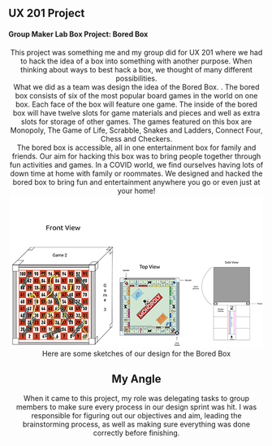 ## UX 201 Project

#### Group Maker Lab Box Project: Bored Box


 <div align="center">  
This project was something me and my group did for UX 201 where we had to hack the idea of a box into something with another purpose. When thinking about ways to best hack a box, we thought of many different possibilities. 
<br>
What we did as a team was design the idea of the Bored Box. . The bored box consists of six of the most popular board games in the world on one box. Each face of the box will feature one game. The inside of the bored box will have twelve slots for game materials and pieces and well as extra slots for storage of other games. The games featured on this box are Monopoly, The Game of Life, Scrabble, Snakes and Ladders, Connect Four, Chess and Checkers.
<br>
 The bored box is accessible, all in one entertainment box for family and friends. Our aim for hacking this box was to bring people together through fun activities and games. In a COVID world, we find ourselves having lots of down time at home with family or roommates. We designed and hacked the bored box to bring fun and entertainment anywhere you go or even just at your home!


<br>

<img src="img/box.png">

 <div align="center">  
Here are some  sketches of our design for the Bored Box

## My Angle
 <div align="center">  
When it came to this project, my role was delegating tasks to group members to make sure every process in our design sprint was hit. I was responsible for figuring out our objectives and aim, leading the brainstorming process, as well as making sure everything was done correctly before finishing.
<br>
<br>